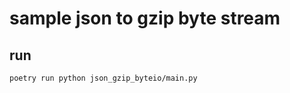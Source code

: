 # sample json to gzip byte stream

## run

```shell script
poetry run python json_gzip_byteio/main.py
```
